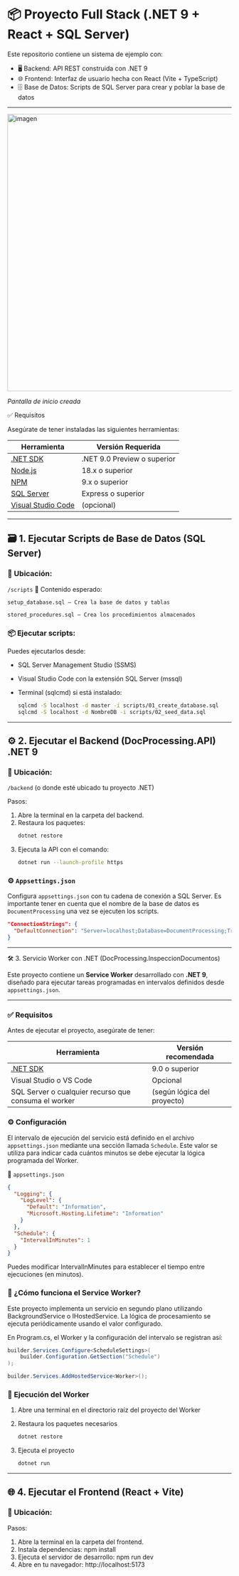 # 📦 Proyecto Full Stack (.NET 9 + React + SQL Server)

Este repositorio contiene un sistema de ejemplo con:

- 🖥 Backend: API REST construida con .NET 9
- 🌐 Frontend: Interfaz de usuario hecha con React (Vite + TypeScript)
- 🗄 Base de Datos: Scripts de SQL Server para crear y poblar la base de datos

---
<img width="813" height="624" alt="imagen" src="https://github.com/user-attachments/assets/5f233bdc-15db-45d1-aaa5-a1fed33285a8" />

*Pantalla de inicio creada*

✅ Requisitos

Asegúrate de tener instaladas las siguientes herramientas:

| Herramienta       | Versión Requerida |
|-------------------|-------------------|
| [.NET SDK](https://dotnet.microsoft.com/en-us/download/dotnet/9.0) | .NET 9.0 Preview o superior |
| [Node.js](https://nodejs.org/)        | 18.x o superior |
| [NPM](https://www.npmjs.com/)         | 9.x o superior |
| [SQL Server](https://www.microsoft.com/en-us/sql-server/) | Express o superior |
| [Visual Studio Code](https://code.visualstudio.com/) | (opcional) |

---


## 🗃️ 1. Ejecutar Scripts de Base de Datos (SQL Server)

### 📁 Ubicación:

`/scripts`
📝 Contenido esperado:

    setup_database.sql – Crea la base de datos y tablas

    stored_procedures.sql – Crea los procedimientos almacenados

### 📦 Ejecutar scripts:

Puedes ejecutarlos desde:

- SQL Server Management Studio (SSMS)

- Visual Studio Code con la extensión SQL Server (mssql)

- Terminal (sqlcmd) si está instalado:
   ```bash
   sqlcmd -S localhost -d master -i scripts/01_create_database.sql
   sqlcmd -S localhost -d NombreDB -i scripts/02_seed_data.sql
   ```

---

## ⚙️ 2. Ejecutar el Backend (DocProcessing.API) .NET 9

### 📁 Ubicación:
`/backend` (o donde esté ubicado tu proyecto .NET)

Pasos:

1. Abre la terminal en la carpeta del backend.
2. Restaura los paquetes:
   ```bash
   dotnet restore

3. Ejecuta la API con el comando:
   ```bash
   dotnet run --launch-profile https
   ```

### ⚙️ `Appsettings.json`

Configura `appsettings.json` con tu cadena de conexión a SQL Server. Es importante tener en cuenta que el nombre de la base de datos es `DocumentProcessing` una vez se ejecuten los scripts.

```json
"ConnectionStrings": {
  "DefaultConnection": "Server=localhost;Database=DocumentProcessing;Trusted_Connection=True;TrustServerCertificate=True"
}
```
---

🛠️ 3. Servicio Worker con .NET (DocProcessing.InspeccionDocumentos)

Este proyecto contiene un **Service Worker** desarrollado con **.NET 9**, diseñado para ejecutar tareas programadas en intervalos definidos desde `appsettings.json`.

---

### ✅ Requisitos

Antes de ejecutar el proyecto, asegúrate de tener:

| Herramienta       | Versión recomendada |
|-------------------|---------------------|
| [.NET SDK](https://dotnet.microsoft.com/en-us/download/dotnet/9.0) | 9.0 o superior |
| Visual Studio o VS Code | Opcional |
| SQL Server o cualquier recurso que consuma el worker | (según lógica del proyecto) |

### ⚙️ Configuración

El intervalo de ejecución del servicio está definido en el archivo `appsettings.json` mediante una sección llamada `Schedule`. Este valor se utiliza para indicar cada cuántos minutos se debe ejecutar la lógica programada del Worker.

📄 `appsettings.json`

```json
{
  "Logging": {
    "LogLevel": {
      "Default": "Information",
      "Microsoft.Hosting.Lifetime": "Information"
    }
  },
  "Schedule": {
    "IntervalInMinutes": 1
  }
}
```

Puedes modificar IntervalInMinutes para establecer el tiempo entre ejecuciones (en minutos).

### 🧩 ¿Cómo funciona el Service Worker?

Este proyecto implementa un servicio en segundo plano utilizando BackgroundService o IHostedService. La lógica de procesamiento se ejecuta periódicamente usando el valor configurado.

En Program.cs, el Worker y la configuración del intervalo se registran así:

```csharp
builder.Services.Configure<ScheduleSettings>(
    builder.Configuration.GetSection("Schedule")
);

builder.Services.AddHostedService<Worker>();
```

### 🚀 Ejecución del Worker

1. Abre una terminal en el directorio raíz del proyecto del Worker

2. Restaura los paquetes necesarios

   ```bash
   dotnet restore

3. Ejecuta el proyecto

   ```bash
   dotnet run

---

## 🌐 4. Ejecutar el Frontend (React + Vite)

### 📁 Ubicación:

Pasos:
1. Abre la terminal en la carpeta del frontend.
2. Instala dependencias:
  npm install
3. Ejecuta el servidor de desarrollo:
  npm run dev
4. Abre en tu navegador:
  http://localhost:5173


